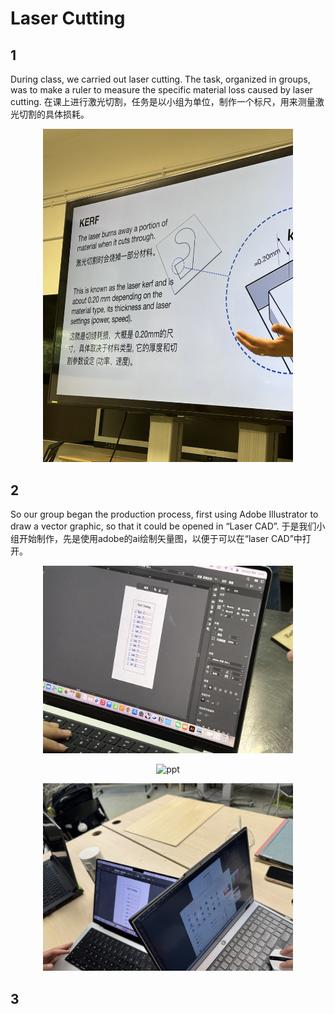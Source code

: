 # Laser Cutting
## 1
During class, we carried out laser cutting. The task, organized in groups, was to make a ruler to measure the specific material loss caused by laser cutting.
在课上进行激光切割，任务是以小组为单位，制作一个标尺，用来测量激光切割的具体损耗。

<p align="center">
<img src="file/ppt.jpg" alt="ppt" width="400"/>
</p>

## 2
So our group began the production process, first using Adobe Illustrator to draw a vector graphic, so that it could be opened in “Laser CAD”.
于是我们小组开始制作，先是使用adobe的ai绘制矢量图，以便于可以在“laser CAD”中打开。
<p align="center">
<img src="file/文件1.jpg" alt="ppt" width="400"/>
</p>

<p align="center">
<img src="file/文件2.jpg" alt="ppt" width="400"/>
</p>

<p align="center">
<img src="file/文件3.jpg" alt="ppt" width="400"/>
</p>

## 3
